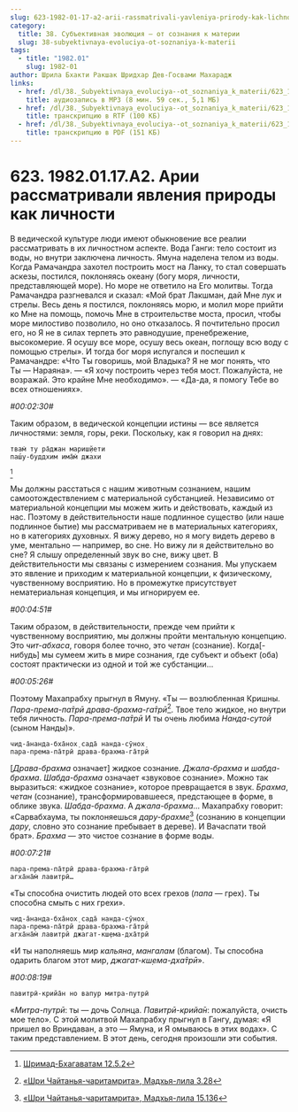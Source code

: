 ```yaml
---
slug: 623-1982-01-17-a2-arii-rassmatrivali-yavleniya-prirody-kak-lichnosti
category:
  title: 38. Субъективная эволюция — от сознания к материи
  slug: 38-subyektivnaya-evoluciya-ot-soznaniya-k-materii
tags:
  - title: "1982.01"
    slug: 1982-01
author: Шрила Бхакти Ракшак Шридхар Дев-Госвами Махарадж
links:
  - href: /dl/38._Subyektivnaya_evoluciya--ot_soznaniya_k_materii/623_1982.01.17.A2_SridharMj_Arii_rassmatrivali_yavleniya_prirody_kak_lichnosti.mp3
    title: аудиозапись в MP3 (8 мин. 59 сек., 5,1 МБ)
  - href: /dl/38._Subyektivnaya_evoluciya--ot_soznaniya_k_materii/623_1982.01.17.A2_SridharMj_Arii_rassmatrivali_yavleniya_prirody_kak_lichnosti.rtf
    title: транскрипцию в RTF (100 КБ)
  - href: /dl/38._Subyektivnaya_evoluciya--ot_soznaniya_k_materii/623_1982.01.17.A2_SridharMj_Arii_rassmatrivali_yavleniya_prirody_kak_lichnosti.pdf
    title: транскрипцию в PDF (151 КБ)
---
```


# 623. 1982.01.17.A2. Арии рассматривали явления природы как личности

В ведической культуре люди имеют обыкновение все реалии рассматривать в их личностном аспекте. Вода Ганги: тело состоит из воды, но внутри заключена личность. Ямуна наделена телом из воды. Когда Рамачандра захотел построить мост на Ланку, то стал совершать аскезы, постился, поклоняясь океану (богу моря, личности, представляющей море). Но море не ответило на Его молитвы. Тогда Рамачандра разгневался и сказал: «Мой брат Лакшман, дай Мне лук и стрелы. Весь день я постился, поклоняясь морю, и молил море прийти ко Мне на помощь, помочь Мне в строительстве моста, просил, чтобы море милостиво позволило, но оно отказалось. Я почтительно просил его, но Я не в силах терпеть это равнодушие, пренебрежение, высокомерие. Я осушу все море, осушу весь океан, поглощу всю воду с помощью стрелы». И тогда бог моря испугался и поспешил к Рамачандре: «Что Ты говоришь, мой Владыка? Я не мог понять, что Ты — Нараяна». — «Я хочу построить через тебя мост. Пожалуйста, не возражай. Это крайне Мне необходимо». — «Да-да, я помогу Тебе во всех отношениях».

*#00:02:30#*

Таким образом, в ведической концепции истины — все является личностями: земля, горы, реки. Поскольку, как я говорил на днях:

    твам̇ ту ра̄джан мариш̣йети
    паш́у-буддхим има̄м̇ джахи
[^_ftn1]

Мы должны расстаться с нашим животным сознанием, нашим самоотождествлением с материальной субстанцией. Независимо от материальной концепции мы можем жить и действовать, каждый из нас. Поэтому в действительности наше подлинное существо (или наше подлинное бытие) мы рассматриваем не в материальных категориях, но в категориях духовных. Я вижу дерево, но я могу видеть дерево в уме, ментально — например, во сне. Но вижу ли я действительно во сне? Я слышу определенный звук во сне, вижу цвет. В действительности мы связаны с измерением сознания. Мы упускаем это явление и приходим к материальной концепции, к физическому, чувственному восприятию. Но в промежутке присутствует нематериальная концепция, и мы игнорируем ее.

*#00:04:51#*

Таким образом, в действительности, прежде чем прийти к чувственному восприятию, мы должны пройти ментальную концепцию. Это *чит-абхаса*, говоря более точно, это *четан* (сознание). Когда[-нибудь] мы сумеем жить в мире сознания, где субъект и объект (оба) состоят практически из одной и той же субстанции…

*#00:05:26#*

Поэтому Махапрабху прыгнул в Ямуну. «Ты — возлюбленная Кришны. *Пара-према-па̄трӣ драва-брахма-га̄трӣ*[^_ftn2]. Твое тело жидкое, но внутри тебя личность. *Пара-према-па̄трӣ* И ты очень любима *Нанда-сутой* (сыном Нанды)».

    чид-а̄нанда-бха̄нох̣ сада̄ нанда-сӯнох̣
    пара-према-па̄трӣ драва-брахма-га̄трӣ

[*Драва-брахма* означает] жидкое сознание. *Джала-брахма* и *шабда-брахма*. *Шабда-брахма* означает «звуковое сознание». Можно так выразиться: «жидкое сознание», которое превращается в звук. *Брахма*, *четан* (сознание), трансформировавшееся, предстающее в форме, в облике звука. *Шабда-брахма*. А *джала-брахма*… Махапрабху говорит: «Сарвабхаума, ты поклоняешься *дару-брахме*[^_ftn3] (сознанию в концепции *дару*, словно это сознание пребывает в дереве). И Вачаспати твой брат». *Брахма* — это чистое сознание в форме воды.

*#00:07:21#*

    пара-према-па̄трӣ драва-брахма-га̄трӣ
    агха̄на̄м̇ лавитрӣ…

«Ты способна очистить людей ото всех грехов (*папа* — грех). Ты способна смыть с них грехи».

    чид-а̄нанда-бха̄нох̣ сада̄ нанда-сӯнох̣
    пара-према-па̄трӣ драва-брахма-га̄трӣ
    агха̄на̄м̇ лавитрӣ джагат-кш̣ема-дха̄трӣ

«И ты наполняешь мир *кальяна*, *мангалам* (благом). Ты способна одарить благом этот мир, *джагат-кш̣ема-дха̄трӣ*».

*#00:08:19#*

    павитрӣ-крийа̄н но вапур митра-путрӣ

«*Митра-путрӣ*: ты — дочь Солнца. *Павитрӣ-крийа̄н*: пожалуйста, очисть мое тело». С этой молитвой Махапрабху прыгнул в Гангу, думая: «Я пришел во Вриндаван, а это — Ямуна, и Я омываюсь в этих водах». С таким представлением. В этот день, сегодня произошли эти события.



[^_ftn1]: [Шримад-Бхагаватам 12.5.2](../notes/shrimad-bhagavatam/shrimad-bhagavatam-12-5-2.md)

[^_ftn2]: [«Шри Чайтанья-чаритамрита», Мадхья-лила 3.28](../notes/shri-chajtanya-charitamrita-madhya-lila/shri-chajtanya-charitamrita-madhya-lila-3-28.md)

[^_ftn3]: [«Шри Чайтанья-чаритамрита», Мадхья-лила 15.136](../notes/shri-chajtanya-charitamrita-madhya-lila/shri-chajtanya-charitamrita-madhya-lila-15-136.md)
